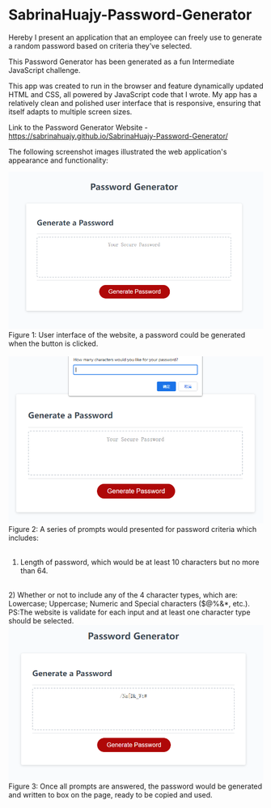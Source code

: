 # SabrinaHuajy-Password-Generator

Hereby I present an application that an employee can freely use to generate a random password based on criteria they’ve selected.

This Password Generator has been generated as a fun Intermediate JavaScript challenge.

This app was created to run in the browser and feature dynamically updated HTML and CSS, all powered by JavaScript code that I wrote. My app has a relatively clean and polished user interface that is responsive, ensuring that itself adapts to multiple screen sizes.

Link to the Password Generator Website - https://sabrinahuajy.github.io/SabrinaHuajy-Password-Generator/

The following screenshot images illustrated the web application's appearance and functionality:
<br>

<img src="assets\password_generator.PNG" alt="screenshot of webpage interface">
Figure 1: User interface of the website, a password could be generated when the button is clicked.
<br>
<br>

<img src="assets\prompt.PNG" alt="screenshot of webpage prompt functionality">
Figure 2: A series of prompts would presented for password criteria which includes: 
<br>
<br>

1) Length of password, which would be at least 10 characters but no more than 64.

<br>
2) Whether or not to include any of the 4 character types, which are: Lowercase; Uppercase; Numeric and Special characters ($@%&*, etc.). 

<br>
PS:The website is validate for each input and at least one character type should be selected.

<br>
<img src="assets\generated.PNG" alt="screenshot of webpage functionality">
Figure 3: Once all prompts are answered, the password would be generated and written to box on the page, ready to be copied and used.

